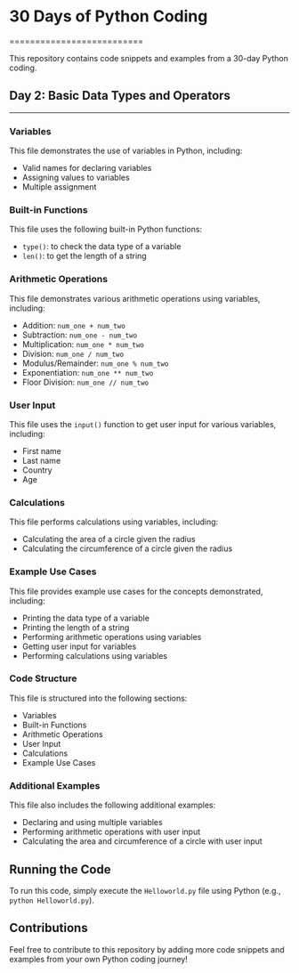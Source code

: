 # 30 Days of Python Coding
==========================

This repository contains code snippets and examples from a 30-day Python coding.

## Day 2: Basic Data Types and Operators
--------------------------------------

### Variables

This file demonstrates the use of variables in Python, including:

* Valid names for declaring variables
* Assigning values to variables
* Multiple assignment

### Built-in Functions

This file uses the following built-in Python functions:

* `type()`: to check the data type of a variable
* `len()`: to get the length of a string

### Arithmetic Operations

This file demonstrates various arithmetic operations using variables, including:

* Addition: `num_one + num_two`
* Subtraction: `num_one - num_two`
* Multiplication: `num_one * num_two`
* Division: `num_one / num_two`
* Modulus/Remainder: `num_one % num_two`
* Exponentiation: `num_one ** num_two`
* Floor Division: `num_one // num_two`

### User Input

This file uses the `input()` function to get user input for various variables, including:

* First name
* Last name
* Country
* Age

### Calculations

This file performs calculations using variables, including:

* Calculating the area of a circle given the radius
* Calculating the circumference of a circle given the radius

### Example Use Cases

This file provides example use cases for the concepts demonstrated, including:

* Printing the data type of a variable
* Printing the length of a string
* Performing arithmetic operations using variables
* Getting user input for variables
* Performing calculations using variables

### Code Structure

This file is structured into the following sections:

* Variables
* Built-in Functions
* Arithmetic Operations
* User Input
* Calculations
* Example Use Cases

### Additional Examples

This file also includes the following additional examples:

* Declaring and using multiple variables
* Performing arithmetic operations with user input
* Calculating the area and circumference of a circle with user input

## Running the Code

To run this code, simply execute the `Helloworld.py` file using Python (e.g., `python Helloworld.py`).


## Contributions

Feel free to contribute to this repository by adding more code snippets and examples from your own Python coding journey!
